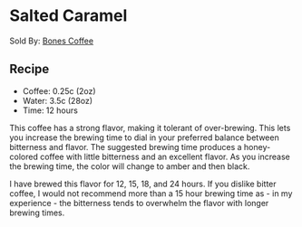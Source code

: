 # Salted Caramel
Sold By: [Bones Coffee](https://www.bonescoffee.com/products/bones-coffee-company-salted-caramel-coffee)

## Recipe
  * Coffee: 0.25c (2oz)
  * Water: 3.5c (28oz)
  * Time: 12 hours

This coffee has a strong flavor, making it tolerant of over-brewing. This lets you increase the brewing time to dial in your preferred balance between bitterness and flavor. The suggested brewing time produces a honey-colored coffee with little bitterness and an excellent flavor. As you increase the brewing time, the color will change to amber and then black.

I have brewed this flavor for 12, 15, 18, and 24 hours. If you dislike bitter coffee, I would not recommend more than a 15 hour brewing time as - in my experience - the bitterness tends to overwhelm the flavor with longer brewing times.
